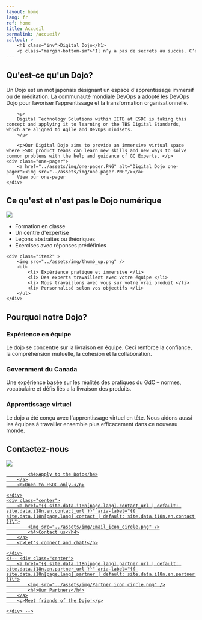 ```yaml
---
layout: home
lang: fr
ref: home
title: Accueil 
permalink: /accueil/
callout: >
    <h1 class="inv">Digital Dojo</h1>
    <p class="margin-bottom-sm">"Il n’y a pas de secrets au succès. C’est le résultat de la préparation, du travail acharné et de l’apprentissage à la suite de l’échec"<br> - Colin Powell </p>
---
```


## Qu'est-ce qu'un Dojo?

<div class="grid2">
    <div>
        <p> 
        Un Dojo est un mot japonais désignant un espace d'apprentissage immersif ou de méditation. La communauté mondiale DevOps a adopté les DevOps Dojo pour favoriser l’apprentissage et la transformation organisationnelle.
        </p>

        <p> 
        Digital Technology Solutions within IITB at ESDC is taking this concept and applying it to learning on the TBS Digital Standards, which are aligned to Agile and DevOps mindsets.
        </p>
        
        <p>Our Digital Dojo aims to provide an immersive virtual space where ESDC product teams can learn new skills and new ways to solve common problems with the help and guidance of GC Experts. </p>
    <div class="one-pager">
        <a href="../assets/img/one-pager.PNG" alt="Digital Dojo one-pager"><img src="../assets/img/one-pager.PNG"/></a>
        View our one-pager
    </div>
</div>

## Ce qu'est et n'est pas le Dojo numérique

<div class="grid">
    <div class="item1">
        <img src="../assets/img/thumb_down.png" />
        <ul>
            <li> Formation en classe </li>
            <li> Un centre d'expertise </li>
            <li> Leçons abstraites ou théoriques </li>
            <li> Exercises avec réponses prédéfinies </li>
        </ul>
    </div>

    <div class="item2" >
        <img src="../assets/img/thumb_up.png" />
        <ul>
            <li> Expérience pratique et immersive </li>
            <li> Des experts travaillent avec votre équipe </li>
            <li> Nous travaillons avec vous sur votre vrai produit </li>
            <li> Personnalisé selon vos objectifs </li>
        </ul>
    </div>
</div>

## Pourquoi notre Dojo?

### Expérience en équipe 
Le dojo se concentre sur la livraison en équipe. Ceci renforce la confiance, la compréhension mutuelle, la cohésion et la collaboration.

### Government du Canada
Une expérience basée sur les réalités des pratiques du GdC – normes, vocabulaire et défis liés a la livraison des produits.

### Apprentissage virtuel
Le dojo a été conçu avec l'apprentissage virtuel en tête. Nous aidons aussi les équipes à travailler ensemble plus efficacement dans ce nouveau monde.

## Contactez-nous


<div class="grid-plain">
    <div class="center">
        <a href="{{ site.data.i18n[page.lang].apply_url | default: site.data.i18n.en.apply_url }}" aria-label="{{ site.data.i18n[page.lang].apply | default: site.data.i18n.en.apply }}\">
            <img src="../assets/img/Form_icon_circle.png" />

            <h4>Apply to the Dojo</h4>
        </a>
        <p>Open to ESDC only.</p>

    </div>
    <div class="center">
        <a href="{{ site.data.i18n[page.lang].contact_url | default: site.data.i18n.en.contact_url }}" aria-label="{{ site.data.i18n[page.lang].contact | default: site.data.i18n.en.contact }}\">
            <img src="../assets/img/Email_icon_circle.png" />
            <h4>Contact us</h4>
        </a>
        <p>Let's connect and chat!</p>

    </div>
    <!-- <div class="center">
        <a href="{{ site.data.i18n[page.lang].partner_url | default: site.data.i18n.en.partner_url }}" aria-label="{{ site.data.i18n[page.lang].partner | default: site.data.i18n.en.partner }}\">
            <img src="../assets/img/Partner_icon_circle.png" />
            <h4>Our Partners</h4>
        </a>
        <p>Meet friends of the Dojo!</p>

    </div> -->
</div>


